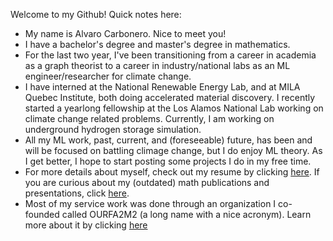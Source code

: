 Welcome to my Github! Quick notes here:
-  My name is Alvaro Carbonero. Nice to meet you!
-  I have a bachelor's degree and master's degree in mathematics.
-  For the last two year, I've been transitioning from a career in academia as a graph theorist to a career in industry/national labs as an ML engineer/researcher for climate change. 
-  I have interned at the National Renewable Energy Lab, and at MILA Quebec Institute, both doing accelerated material discovery. I recently started a yearlong fellowship at the Los Alamos National Lab working on climate change related problems. Currently, I am working on underground hydrogen storage simulation.
-  All my ML work, past, current, and (foreseeable) future, has been and will be focused on battling climage change, but I do enjoy ML theory. As I get better, I hope to start posting some projects I do in my free time.
-  For more details about myself, check out my resume by clicking [here](https://drive.google.com/file/d/19ymxLcrKGhn2OSIkfhB-MOJHtv9GG8vE/view?usp=sharing). If you are curious about my (outdated) math publications and presentations, click [here](https://drive.google.com/file/d/1tXDdC-g_byfHgqQYyfb7PbTvOGRym3JO/view?usp=sharing).
-  Most of my service work was done through an organization I co-founded called OURFA2M2 (a long name with a nice acronym). Learn more about it by clicking [here](https://www.ourfa2m2.org)
